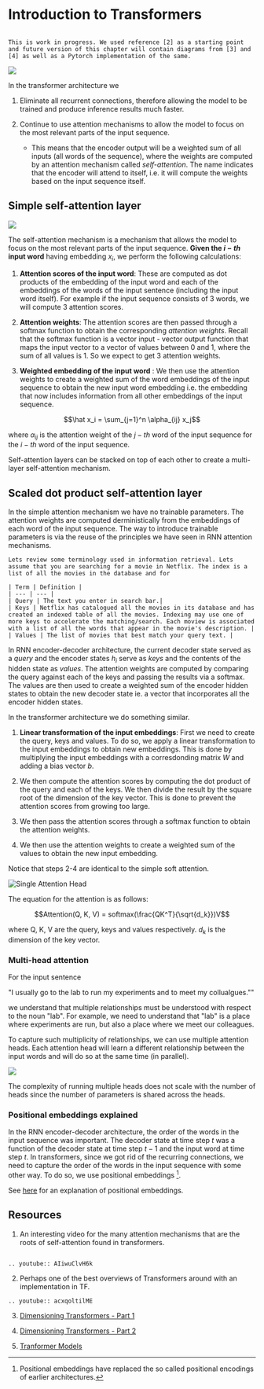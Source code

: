 # Introduction to Transformers

```{admonition} Note

This is work in progress. We used reference [2] as a starting point and future version of this chapter will contain diagrams from [3] and [4] as well as a Pytorch implementation of the same. 

```

![](images/transformer-architecture.png)

In the transformer architecture we 

1. Eliminate all recurrent connections, therefore allowing the model to be trained and produce inference results much faster.

2. Continue to use attention mechanisms to allow the model to focus on the most relevant parts of the input sequence. 
    * This means that the encoder output will be a weighted sum of all inputs (all words of the sequence), where the weights are computed by an attention mechanism called _self-attention_. The name indicates that the encoder will attend to itself, i.e. it will compute the weights based on the input sequence itself.


## Simple self-attention layer  

![](images/self-attention-simple.png)

The self-attention mechanism is a mechanism that allows the model to focus on the most relevant parts of the input sequence. **Given the $i-th$ input word** having embedding $x_i$, we perform the following calculations:   

1. **Attention scores of the input word**: These are computed as dot products of the embedding of the input word and each of the embeddings of the words of the input sentence (including the input word itself). For example if the input sequence consists of 3 words, we will compute 3 attention scores.

2. **Attention weights**: The attention scores are then passed through a softmax function to obtain the corresponding _attention weights_.  Recall that the softmax function is a vector input - vector output function that maps the input vector to a vector of values between 0 and 1, where the sum of all values is 1. So we expect to get 3 attention weights. 

3. **Weighted embedding of the input word** : We then use the  attention weights to create a weighted sum of the word embeddings of the input sequence to obtain the new input word embedding i.e. the embedding that now includes information from all other embeddings of the input sequence.

$$\hat x_i = \sum_{j=1}^n \alpha_{ij} x_j$$

where $\alpha_{ij}$ is the attention weight of the $j-th$ word of the input sequence for the $i-th$ word of the input sequence.

Self-attention layers can be stacked on top of each other to create a multi-layer self-attention mechanism.

## Scaled dot product self-attention layer  

In the simple attention mechanism we have no trainable parameters. The attention weights are computed derministically from the embeddings of each word of the input sequence. The way to introduce trainable parameters is via the reuse of the principles we have seen in RNN attention mechanisms.

```{admonition} Information Retrieval
Lets review some terminology used in information retrieval. Lets assume that you are searching for a movie in Netflix. The index is a list of all the movies in the database and for 

| Term | Definition |
| --- | --- |
| Query | The text you enter in search bar.|
| Keys | Netflix has catalogued all the movies in its database and has created an indexed table of all the movies. Indexing may use one of more keys to accelerate the matching/search. Each moview is associated with a list of all the words that appear in the movie's description. |
| Values | The list of movies that best match your query text. |

```
In RNN encoder-decoder architecture, the current decoder state served as a _query_  and the encoder states $h_i$ serve as _keys_ and the contents of the hidden state as _values_. The attention weights are computed by comparing the query against each of the keys and passing the results via a softmax. The values are then used to create a weighted sum of the encoder hidden states to obtain the new decoder state ie. a vector that incorporates all the encoder hidden states.

In the transformer architecture we do something similar. 

 
1. **Linear transformation of the input embeddings**:  First we need to create the query, keys and values. To do so, we apply a linear transformation to the input embeddings to obtain new embeddings. This is done by multiplying the input embeddings with a corresdonding matrix $W$ and adding a bias vector $b$.

2. We then compute the attention scores by computing the dot product of the query and each of the keys.  We then divide the result by the square root of the dimension of the key vector. This is done to prevent the attention scores from growing too large.

3. We then pass the attention scores through a softmax function to obtain the attention weights.

4. We then use the attention weights to create a weighted sum of the values to obtain the new input embedding.

Notice that steps 2-4 are identical to the simple soft attention.  

![Single Attention Head](images/scaled-dot-product-self-attention.png)

The equation for the attention  is as follows:

$$Attention(Q, K, V) = softmax(\frac{QK^T}{\sqrt{d_k}})V$$

where Q, K, V are the query, keys and values respectively. $d_k$ is the dimension of the key vector.


### Multi-head attention 

For the input sentence 

"I usually go to the lab to run my experiments and to meet my collualgues.""

we understand that multiple relationships must be understood with respect to the noun "lab". For example, we need to understand that "lab" is a place where experiments are run, but also a place where we meet our colleagues.

To capture such multiplicity of relationships, we can use multiple attention heads. Each attention head will learn a different relationship between the input words and will do so at the same time (in parallel).

![](images/multi-head-attention.png)

The complexity of running multiple heads does not scale with the number of heads since the number of parameters is shared across the heads.

### Positional embeddings explained

In the RNN encoder-decoder architecture, the order of the words in the input sequence was important. The decoder state at time step $t$ was a function of the decoder state at time step $t-1$ and the input word at time step $t$. In transformers, since we got rid of the recurring connections, we need to capture the order of the words in the input sequence with some other way. To do so, we use positional embeddings [^1]. 

See [here](https://theaisummer.com/positional-embeddings/) for an explanation of positional embeddings.


[^1]: Positional embeddings have replaced the so called positional encodings of earlier architectures. 


## Resources

1. An interesting video for the many attention mechanisms that are the roots of self-attention found in transformers. 

```{eval-rst}

.. youtube:: AIiwuClvH6k

```
2. Perhaps one of the best overviews of Transformers around with an implementation in TF. 

```{eval-rst}
.. youtube:: acxqoltilME

``` 

3. [Dimensioning Transformers - Part 1 ](https://towardsdatascience.com/transformers-explained-visually-part-3-multi-head-attention-deep-dive-1c1ff1024853)

4. [Dimensioning Transformers - Part 2](https://towardsdatascience.com/transformers-explained-visually-part-2-how-it-works-step-by-step-b49fa4a64f34)

5. [Tranformer Models](https://huggingface.co/docs/transformers/main/en/index)